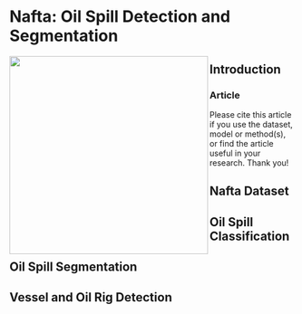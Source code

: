 # Nafta: Oil Spill Detection and Segmentation

<img align="left" width="350px" src="https://github.com/zahraghorbani/nafta/blob/main/NAFTA_Logo.jpg" />


## Introduction 

### Article 


Please cite this article if you use the dataset, model or method(s), or find the article useful in your research. Thank you!

## Nafta Dataset 


## Oil Spill Classification 


## Oil Spill Segmentation 


## Vessel and Oil Rig Detection 









